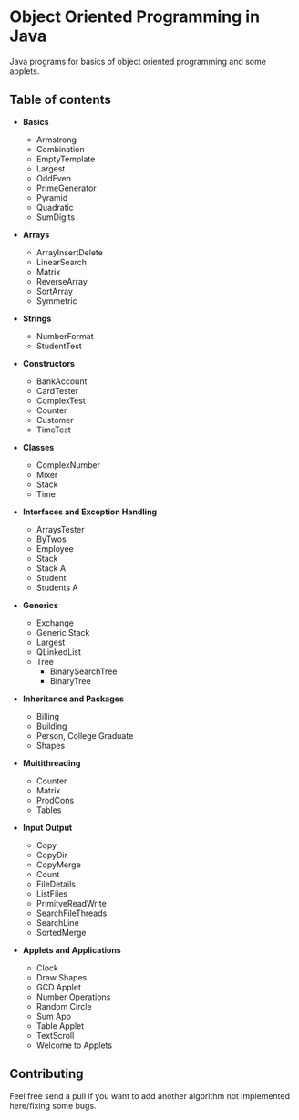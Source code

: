 # Object Oriented Programming in Java

Java programs for basics of object oriented programming and some applets.

## Table of contents

- **Basics**
	- Armstrong
	- Combination
	- EmptyTemplate
	- Largest
	- OddEven
	- PrimeGenerator
	- Pyramid
	- Quadratic
	- SumDigits
		
- **Arrays**
	- ArrayInsertDelete
	- LinearSearch
	- Matrix
	- ReverseArray
	- SortArray
	- Symmetric

- **Strings**
	- NumberFormat
	- StudentTest

- **Constructors**
	- BankAccount
	- CardTester
	- ComplexTest
	- Counter
	- Customer
	- TimeTest

- **Classes**
	- ComplexNumber
	- Mixer
	- Stack
	- Time

- **Interfaces and Exception Handling**
	- ArraysTester
	- ByTwos
	- Employee
	- Stack
	- Stack A
	- Student
	- Students A	

- **Generics**
	- Exchange
	- Generic Stack
	- Largest
	- QLinkedList
	- Tree
		- BinarySearchTree
		- BinaryTree

- **Inheritance and Packages**
	- Billing
	- Building
	- Person, College Graduate
	- Shapes

- **Multithreading**
	- Counter
	- Matrix
	- ProdCons
	- Tables	

- **Input Output**
	- Copy
	- CopyDir
	- CopyMerge
	- Count
	- FileDetails
	- ListFiles
	- PrimitveReadWrite
	- SearchFileThreads
	- SearchLine
	- SortedMerge

- **Applets and Applications**
	- Clock
	- Draw Shapes
	- GCD Applet
	- Number Operations
	- Random Circle
	- Sum App
	- Table Applet
	- TextScroll
	- Welcome to Applets

## Contributing

Feel free send a pull if you want to add another algorithm not implemented here/fixing some bugs.